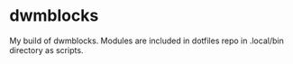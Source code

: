 # dwmblocks
My build of dwmblocks. Modules are included in dotfiles repo in .local/bin directory as scripts.
